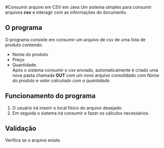 #Consumir arquivo em CSV em Java
Um sistema simples para consumir arquivos **csv** e interagir com as informações do documento.  

## O programa
O programa consiste em consumir um arquivo de csv de uma lista de produto contendo:  
* Nome do produto  
* Preço  
* Quantidade.  
Após o sistema consumir o csv enviado, automaticamente é criado uma nova pasta chamada **OUT** com um novo arquivo consolidado com *Nome do produto* e *valor calculado com a quantidade*.

## Funcionamento do programa
1. O usuário irá inserir o local físico do arquivo desejado.  
2. Em seguida o sistema irá consumir e fazer os cálculos necessários.

## Validação
Verifica se o arquivo existe.
